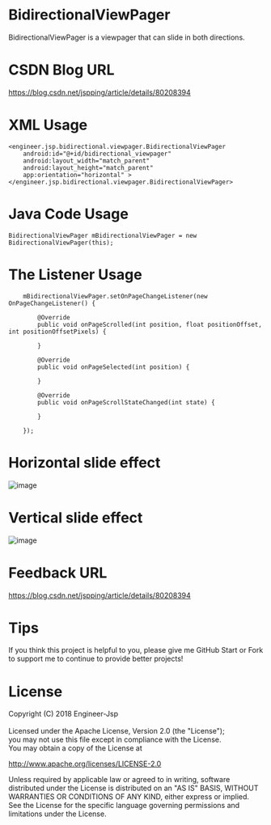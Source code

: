 # BidirectionalViewPager
BidirectionalViewPager is a viewpager that can slide in both directions.

# CSDN Blog URL
https://blog.csdn.net/jspping/article/details/80208394

# XML Usage
    <engineer.jsp.bidirectional.viewpager.BidirectionalViewPager
        android:id="@+id/bidirectional_viewpager"
        android:layout_width="match_parent"
        android:layout_height="match_parent"
        app:orientation="horizontal" >
    </engineer.jsp.bidirectional.viewpager.BidirectionalViewPager>
	
# Java Code Usage	
	BidirectionalViewPager mBidirectionalViewPager = new BidirectionalViewPager(this);
	
# The Listener Usage
		mBidirectionalViewPager.setOnPageChangeListener(new OnPageChangeListener() {

			@Override
			public void onPageScrolled(int position, float positionOffset, int positionOffsetPixels) {

			}

			@Override
			public void onPageSelected(int position) {

			}

			@Override
			public void onPageScrollStateChanged(int state) {

			}

		});
		
# Horizontal slide effect
![image](https://github.com/Mr-Jiang/BidirectionalViewPager/blob/master/PreviewImg/BidirectionalViewPager-Horizontal.gif)

# Vertical slide effect
![image](https://github.com/Mr-Jiang/BidirectionalViewPager/blob/master/PreviewImg/BidirectionalViewPager-Vertical.gif)		

# Feedback URL
https://blog.csdn.net/jspping/article/details/80208394

# Tips

If you think this project is helpful to you, please give me GitHub Start or Fork to support me to continue to provide better projects!

# License
Copyright (C) 2018 Engineer-Jsp<br><br>
Licensed under the Apache License, Version 2.0 (the "License");<br>
you may not use this file except in compliance with the License.<br>
You may obtain a copy of the License at

   http://www.apache.org/licenses/LICENSE-2.0

Unless required by applicable law or agreed to in writing, software
distributed under the License is distributed on an "AS IS" BASIS,
WITHOUT WARRANTIES OR CONDITIONS OF ANY KIND, either express or implied.
See the License for the specific language governing permissions and
limitations under the License.
